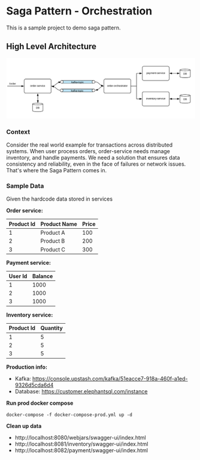 # Saga Pattern - Orchestration

This is a sample project to demo saga pattern.

## High Level Architecture

![](doc/saga-orchestration.png)

### Context

Consider the real world example for transactions across distributed systems.
When user process orders, order-service needs manage inventory, and handle payments.
We need a solution that ensures data consistency and reliability, even in the face of failures or network issues.
That's where the Saga Pattern comes in.

### Sample Data

Given the hardcode data stored in services

**Order service:**

| Product Id  | Product Name | Price |  
|-------------|--------------|-------|
| 1           | Product A    | 100   |
| 2           | Product B    | 200   |
| 3           | Product C    | 300   |

**Payment service:**

| User Id | Balance |
|---------|---------|
| 1       | 1000    |
| 2       | 1000    |
| 3       | 1000    |

**Inventory service:**

| Product Id  | Quantity |
|-------------|----------|
| 1           | 5        |
| 2           | 5        |
| 3           | 5        |


**Production info:**

* Kafka: https://console.upstash.com/kafka/51eacce7-918a-460f-a1ed-9326d5cda6d4
* Database: https://customer.elephantsql.com/instance

**Run prod docker compose**

```
docker-compose -f docker-compose-prod.yml up -d
```

**Clean up data**

* http://localhost:8080/webjars/swagger-ui/index.html
* http://localhost:8081/inventory/swagger-ui/index.html
* http://localhost:8082/payment/swagger-ui/index.html